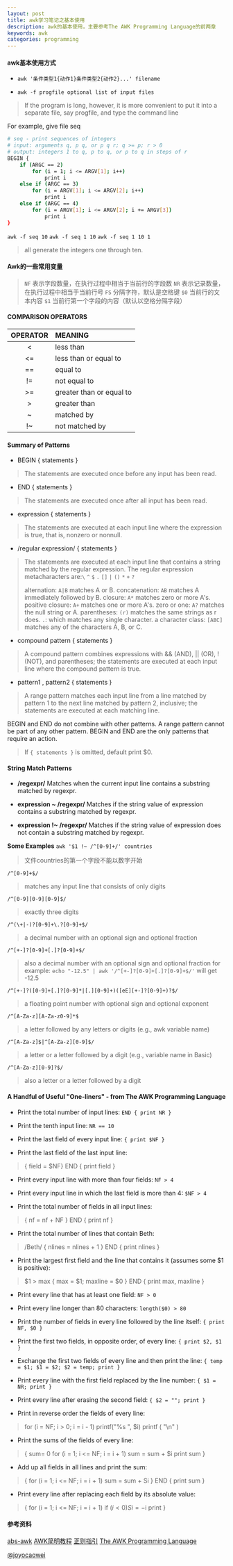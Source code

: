 ```yaml
---
layout: post
title: awk学习笔记之基本使用
description: awk的基本使用，主要参考The AWK Programming Language的前两章
keywords: awk
categories: programming
---
```


#### awk基本使用方式
- `awk '条件类型1{动作1}条件类型2{动作2}...' filename`

- `awk -f progfile optional list of input files`
>If the program is long, however, it is more convenient to put it into a separate file, say progfile, and type the command line

For example, give file seq

```bash
# seq - print sequences of integers
# input: arguments q, p q, or p q r; q >= p; r > 0
# output: integers 1 to q, p to q, or p to q in steps of r
BEGIN {
	if (ARGC == 2)
		for (i = 1; i <= ARGV[1]; i++)
			print i
	else if (ARGC == 3)
		for (i = ARGV[1]; i <= ARGV[2]; i++)
			print i
	else if (ARGC == 4)
		for (i = ARGV[1]; i <= ARGV[2]; i += ARGV[3])
			print i
}
```

`awk -f seq 10`
`awk -f seq 1 10`
`awk -f seq 1 10 1`
>all generate the integers one through ten.

#### Awk的一些常用变量
>`NF` 表示字段数量，在执行过程中相当于当前行的字段数
`NR` 表示记录数量，在执行过程中相当于当前行号
`FS` 分隔字符，默认是空格键
`$0` 当前行的文本内容
`$1` 当前行第一个字段的内容（默认以空格分隔字段）

#### COMPARISON OPERATORS

|OPERATOR | MEANING
|:-------:| :-------
|<        | less than
|<=       | less than or equal to
|==       | equal to
|!=       | not equal to
|>=       | greater than or equal to
|>        | greater than
|~        | matched by
|!~       | not matched by

#### Summary of Patterns
- BEGIN { statements }
>The statements are executed once before any input has been read.

- END { statements }
>The statements are executed once after all input has been read.

- expression { statements }
>The statements are executed at each input line where the expression is true, that is,
nonzero or nonnull.

- /regular expression/ { statements }
>The statements are executed at each input line that contains a string matched by the regular expression.
The regular expression metacharacters are:`\` `^` `$` `.` `[]` `|` `()` `*` `+` `?`
>
>alternation: `A|B` matches A or B.
concatenation: `AB` matches A immediately followed by B.
closure: `A*` matches zero or more A's.
positive closure: `A+` matches one or more A's.
zero or one: `A?` matches the null string or A.
parentheses: `(r)` matches the same strings as r does.
`.`: which matches any single character.
a character class: `[ABC]` matches any of the characters A, B, or C.


- compound pattern { statements }
>A compound pattern combines expressions with && (AND), || (OR), ! (NOT), and
parentheses; the statements are executed at each input line where the compound
pattern is true.

- pattern1 , pattern2 { statements }
>A range pattern matches each input line from a line matched by pattern 1 to the next
line matched by pattern 2, inclusive; the statements are executed at each matching
line.

BEGIN and END do not combine with other patterns. A range pattern cannot be part of
any other pattern. BEGIN and END are the only patterns that require an action.
>If `{ statements }` is omitted, default print $0.

#### String Match Patterns
- **/regexpr/**
Matches when the current input line contains a substring matched by regexpr.

-  **expression ~ /regexpr/**
Matches if the string value of expression contains a substring matched by regexpr.

- **expression !~ /regexpr/**
Matches if the string value of expression does not contain a substring matched by regexpr.

**Some Examples**
`awk '$1 !~ /^[0-9]+/' countries`
>文件countries的第一个字段不能以数字开始

`/^[0-9]+$/`
>matches any input line that consists of only digits

`/^[0-9][0-9][0-9]$/`
>exactly three digits

`/^(\+|-)?[0-9]+\.?[0-9]+$/`
>a decimal number with an optional sign and optional fraction

`/^[+-]?[0-9]+[.]?[0-9]+$/`
>also a decimal number with an optional sign and optional fraction
for example: `echo "-12.5" | awk '/^[+-]?[0-9]+[.]?[0-9]+$/'` will get -12.5

`/^[+-]?([0-9]+[.]?[0-9]*|[.][0-9]+)([eE][+-]?[0-9]+)?$/`
>a floating point number with optional sign and optional exponent

`/^[A-Za-z][A-Za-z0-9]*$`
>a letter followed by any letters or digits (e.g., awk variable name)

`/^[A-Za-z]$|^[A-Za-z][0-9]$/`
>a letter or a letter followed by a digit (e.g., variable name in Basic)

`/^[A-Za-z][0-9]?$/`
>also a letter or a letter followed by a digit

#### A Handful of Useful "One-liners" - from The AWK Programming Language

- Print the total number of input lines:
`END { print NR }`

- Print the tenth input line:
`NR == 10`

- Print the last field of every input line:
`{ print $NF }`

- Print the last field of the last input line:
>{ field = $NF}
 END { print field }

- Print every input line with more than four fields:
`NF > 4`

- Print every input line in which the last field is more than 4:
`$NF > 4`

- Print the total number of fields in all input lines:
>{ nf = nf + NF }
END { print nf }

- Print the total number of lines that contain Beth:
>/Beth/ { nlines = nlines + 1 }
END { print nlines }

- Print the largest first field and the line that contains it (assumes some $1 is positive):
>$1 > max { max = $1; maxline = $0 }
END { print max, maxline }

- Print every line that has at least one field:
`NF > 0`

- Print every line longer than 80 characters:
`length($0) > 80`

- Print the number of fields in every line followed by the line itself:
`{ print NF, $0 }`

- Print the first two fields, in opposite order, of every line:
`{ print $2, $1 }`

- Exchange the first two fields of every line and then print the line:
`{ temp = $1; $1 = $2; $2 = temp; print }`

- Print every line with the first field replaced by the line number:
`{ $1 = NR; print }`

- Print every line after erasing the second field:
`{ $2 = ""; print }`

- Print in reverse order the fields of every line:
>for (i = NF; i > 0; i = i - 1) printf("%s ", $i)
printf ( "\n" )

- Print the sums of the fields of every line:
>{ sum= 0
  for (i = 1; i <= NF; i = i + 1) sum = sum + $i
  print sum
}

- Add up all fields in all lines and print the sum:
>{ for (i = 1; i <= NF; i = i + 1) sum = sum + Si }
END { print sum }

- Print every line after replacing each field by its absolute value:
>{ for (i = 1; i <= NF; i = i + 1) if ($i < 0) Si = -$i
  print
}

#### 参考资料
[abs-awk](http://tldp.org/LDP/abs/html/awk.html)
[AWK简明教程](http://coolshell.cn/articles/9070.html)
[正则指引](http://book.douban.com/subject/10591096/)
[The AWK Programming Language](plan9.bell-labs.com/cm/cs/awkbook/)


[@joyocaowei](mailto:joyocaowei@gmail.com)
